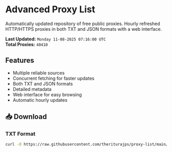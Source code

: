 # Advanced Proxy List

Automatically updated repository of free public proxies. Hourly refreshed HTTP/HTTPS proxies in both TXT and JSON formats with a web interface.

**Last Updated:** `Monday 11-08-2025 07:16:00 UTC`  
**Total Proxies:** `40410`

## Features
- Multiple reliable sources
- Concurrent fetching for faster updates
- Both TXT and JSON formats
- Detailed metadata
- Web interface for easy browsing
- Automatic hourly updates

## 📥 Download

### TXT Format
```bash
curl -O https://raw.githubusercontent.com/theriturajps/proxy-list/main/proxies.txt